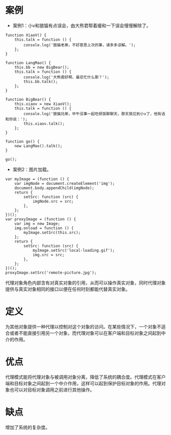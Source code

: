 # 案例
* 案例1：小v和狼猫有点误会，由大熊君帮着缓和一下误会慢慢解除了。
```
function XiaoV() {
    this.talk = function () {
        console.log('狼猫老弟，不好意思上次的事，请多多谅解。');
    };
}

function LangMao() {
    this.bb = new BigBear();
    this.talk = function () {
        console.log('大熊君好啊，最忌忙什么那？');
        this.bb.talk();
    };
}

function BigBear() {
    this.xiaov = new XiaoV();
    this.talk = function () {
        console.log('狼猫兄弟，中午没事一起吃顿饭聊聊天，那天我见到小v了，他有话和你说：');
        this.xiaov.talk();
    };
}

function go() {
    new LangMao().talk();
}

go();
```
* 案例2：图片加载。
```
var myImage = (function () {
    var imgNode = document.createElement('img');
    document.body.appendChild(imgNode);
    return {
        setSrc: function (src) {
            imgNode.src = src;
        },
    };
})();
var proxyImage = (function () {
    var img = new Image;
    img.onload = function () {
        myImage.setSrc(this.src);
    };
    return {
        setSrc: function (src) {
            myImage.setSrc('local-loading.gif');
            img.src = src;
        },
    };
})();
proxyImage.setSrc('remote-picture.jpg');
```
代理对象角色内部含有对真实对象的引用，从而可以操作真实对象，同时代理对象提供与真实对象相同的接口以便在任何时刻都能代替真实对象。

# 定义
为其他对象提供一种代理以控制对这个对象的访问。在某些情况下，一个对象不适合或者不能直接引用另一个对象，而代理对象可以在客户端和目标对象之间起到中介的作用。


# 优点
代理模式能将代理对象与被调用对象分离，降低了系统的耦合度。代理模式在客户端和目标对象之间起到一个中介作用，这样可以起到保护目标对象的作用。代理对象也可以对目标对象调用之前进行其他操作。

# 缺点
增加了系统的复杂度。
